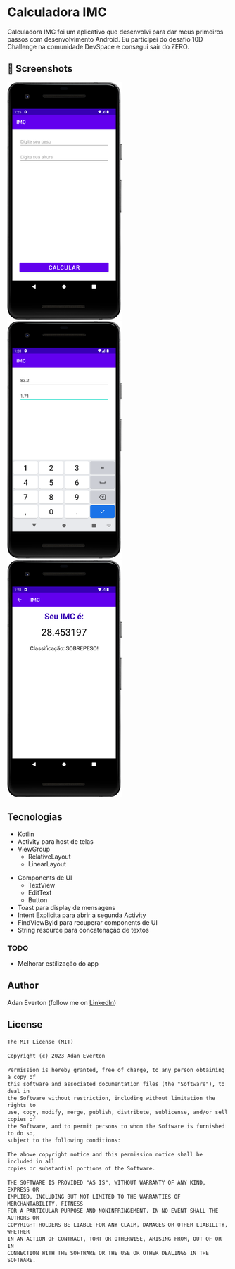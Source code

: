 # Calculadora IMC
Calculadora IMC foi um aplicativo que desenvolvi para dar meus primeiros passos com desenvolvimento Android. Eu participei do desafio 10D Challenge na comunidade DevSpace e consegui sair do ZERO. 



## :camera_flash: Screenshots
<!-- You can add more screenshots here if you like -->
<img src="/results/image01.png" width="260">&emsp;<img src="/results/image02.png" width="260">&emsp;<img src="/results/image03.png" width="260">

## Tecnologias
* Kotlin
* Activity para host de telas
* ViewGroup
    * RelativeLayout
    * LinearLayout
- Components de UI
    - TextView
    - EditText
    - Button
- Toast para display de mensagens
- Intent Explicita para abrir a segunda Activity
- FindViewById para recuperar components de UI
- String resource para concatenação de textos


### TODO
- Melhorar estilização do app

## Author
Adan Everton (follow me on [LinkedIn](https://www.linkedin.com/in/adaneverton/))

## License
```
The MIT License (MIT)

Copyright (c) 2023 Adan Everton

Permission is hereby granted, free of charge, to any person obtaining a copy of
this software and associated documentation files (the "Software"), to deal in
the Software without restriction, including without limitation the rights to
use, copy, modify, merge, publish, distribute, sublicense, and/or sell copies of
the Software, and to permit persons to whom the Software is furnished to do so,
subject to the following conditions:

The above copyright notice and this permission notice shall be included in all
copies or substantial portions of the Software.

THE SOFTWARE IS PROVIDED "AS IS", WITHOUT WARRANTY OF ANY KIND, EXPRESS OR
IMPLIED, INCLUDING BUT NOT LIMITED TO THE WARRANTIES OF MERCHANTABILITY, FITNESS
FOR A PARTICULAR PURPOSE AND NONINFRINGEMENT. IN NO EVENT SHALL THE AUTHORS OR
COPYRIGHT HOLDERS BE LIABLE FOR ANY CLAIM, DAMAGES OR OTHER LIABILITY, WHETHER
IN AN ACTION OF CONTRACT, TORT OR OTHERWISE, ARISING FROM, OUT OF OR IN
CONNECTION WITH THE SOFTWARE OR THE USE OR OTHER DEALINGS IN THE SOFTWARE.
```
